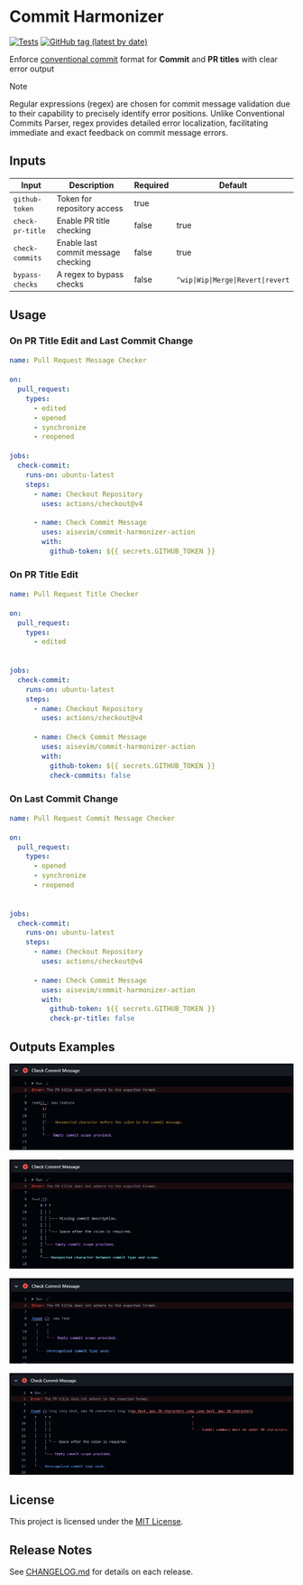 # Commit Harmonizer
[![Tests](https://github.com/aisevim/commit-harmonizer-action/workflows/Tests/badge.svg)](https://github.com/aisevim/commit-harmonizer-action)
[![GitHub tag (latest by date)](https://img.shields.io/github/v/tag/aisevim/commit-harmonizer-action)](https://github.com/aisevim/commit-harmonizer-action/tags)

Enforce [conventional commit](https://www.conventionalcommits.org/en/v1.0.0/) format for **Commit** and **PR titles** with clear error output

> [!NOTE]
> Regular expressions (regex) are chosen for commit message validation due to their capability to precisely identify error positions. Unlike Conventional Commits Parser, regex provides detailed error localization, facilitating immediate and exact feedback on commit message errors. 

## Inputs

| Input            | Description                         | Required | Default                            |
| ---------------- | ----------------------------------- | -------- | ---------------------------------- |
| `github-token`   | Token for repository access         | true     |                                    |
| `check-pr-title` | Enable PR title checking            | false    | true                               |
| `check-commits`  | Enable last commit message checking | false    | true                               |
| `bypass-checks`  | A regex to bypass checks            | false    | `^wip\|Wip\|Merge\|Revert\|revert` |

## Usage

### On PR Title Edit and Last Commit Change

```yaml
name: Pull Request Message Checker

on:
  pull_request:
    types:
      - edited
      - opened
      - synchronize
      - reopened

jobs:
  check-commit:
    runs-on: ubuntu-latest
    steps:
      - name: Checkout Repository
        uses: actions/checkout@v4

      - name: Check Commit Message
        uses: aisevim/commit-harmonizer-action
        with:
          github-token: ${{ secrets.GITHUB_TOKEN }}
```

### On PR Title Edit

```yaml
name: Pull Request Title Checker

on:
  pull_request:
    types:
      - edited


jobs:
  check-commit:
    runs-on: ubuntu-latest
    steps:
      - name: Checkout Repository
        uses: actions/checkout@v4

      - name: Check Commit Message
        uses: aisevim/commit-harmonizer-action
        with:
          github-token: ${{ secrets.GITHUB_TOKEN }}
          check-commits: false
```

### On Last Commit Change

```yaml
name: Pull Request Commit Message Checker

on:
  pull_request:
    types:
      - opened
      - synchronize
      - reopened


jobs:
  check-commit:
    runs-on: ubuntu-latest
    steps:
      - name: Checkout Repository
        uses: actions/checkout@v4

      - name: Check Commit Message
        uses: aisevim/commit-harmonizer-action
        with:
          github-token: ${{ secrets.GITHUB_TOKEN }}
          check-pr-title: false
```

## Outputs Examples

![Log example-1](resources/output1.jpg) 

![Log example-2](resources/output2.jpg) 

![Log example-3](resources/output3.jpg) 

![Log example-4](resources/output4.jpg) 

## License

This project is licensed under the [MIT License](LICENSE).


## Release Notes

See [CHANGELOG.md](CHANGELOG.md) for details on each release.
